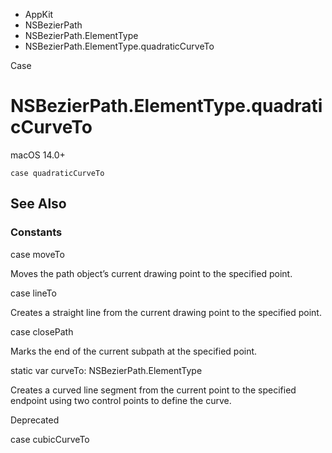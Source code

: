 

- AppKit
- NSBezierPath
- NSBezierPath.ElementType
-  NSBezierPath.ElementType.quadraticCurveTo 

Case

# NSBezierPath.ElementType.quadraticCurveTo

macOS 14.0+

``` source
case quadraticCurveTo
```

## See Also

### Constants

case moveTo

Moves the path object’s current drawing point to the specified point.

case lineTo

Creates a straight line from the current drawing point to the specified point.

case closePath

Marks the end of the current subpath at the specified point.

static var curveTo: NSBezierPath.ElementType

Creates a curved line segment from the current point to the specified endpoint using two control points to define the curve.

Deprecated

case cubicCurveTo


